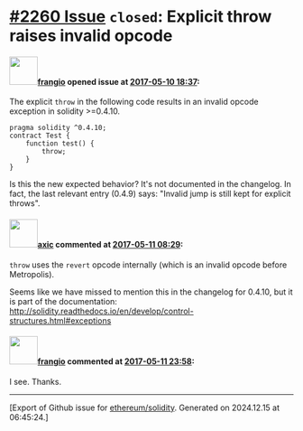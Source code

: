 # [\#2260 Issue](https://github.com/ethereum/solidity/issues/2260) `closed`: Explicit throw raises invalid opcode

#### <img src="https://avatars.githubusercontent.com/u/481465?v=4" width="50">[frangio](https://github.com/frangio) opened issue at [2017-05-10 18:37](https://github.com/ethereum/solidity/issues/2260):

The explicit `throw` in the following code results in an invalid opcode exception in solidity >=0.4.10. 
```
pragma solidity ^0.4.10;
contract Test {
    function test() {
        throw;
    }
}
```

Is this the new expected behavior? It's not documented in the changelog. In fact, the last relevant entry (0.4.9) says: "Invalid jump is still kept for explicit throws".

#### <img src="https://avatars.githubusercontent.com/u/20340?v=4" width="50">[axic](https://github.com/axic) commented at [2017-05-11 08:29](https://github.com/ethereum/solidity/issues/2260#issuecomment-300719983):

`throw` uses the `revert` opcode internally (which is an invalid opcode before Metropolis).

Seems like we have missed to mention this in the changelog for 0.4.10, but it is part of the documentation: http://solidity.readthedocs.io/en/develop/control-structures.html#exceptions

#### <img src="https://avatars.githubusercontent.com/u/481465?v=4" width="50">[frangio](https://github.com/frangio) commented at [2017-05-11 23:58](https://github.com/ethereum/solidity/issues/2260#issuecomment-300947850):

I see. Thanks.


-------------------------------------------------------------------------------



[Export of Github issue for [ethereum/solidity](https://github.com/ethereum/solidity). Generated on 2024.12.15 at 06:45:24.]
